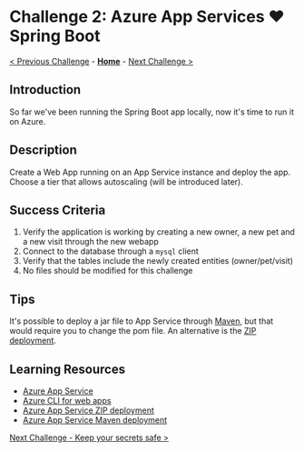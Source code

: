 # Challenge 2: Azure App Services &#10084;&#65039; Spring Boot

[< Previous Challenge](./challenge-01.md) - **[Home](../README.md)** - [Next Challenge >](./challenge-03.md)

## Introduction

So far we've been running the Spring Boot app locally, now it's time to run it on Azure.

## Description

Create a Web App running on an App Service instance and deploy the app. Choose a tier that allows autoscaling (will be introduced later).

## Success Criteria

1. Verify the application is working by creating a new owner, a new pet and a new visit through the new webapp
1. Connect to the database through a `mysql` client
1. Verify that the tables include the newly created entities (owner/pet/visit)
1. No files should be modified for this challenge

## Tips

It's possible to deploy a jar file to App Service through [Maven](https://docs.microsoft.com/en-us/azure/app-service/quickstart-java?tabs=javase&pivots=platform-linux#configure-the-maven-plugin), but that would require you to change the pom file. An alternative is the [ZIP deployment](https://docs.microsoft.com/en-us/azure/app-service/deploy-zip).

## Learning Resources

- [Azure App Service](https://docs.microsoft.com/en-us/azure/app-service/)
- [Azure CLI for web apps](https://docs.microsoft.com/en-us/cli/azure/webapp?view=azure-cli-latest)
- [Azure App Service ZIP deployment](https://docs.microsoft.com/en-us/azure/app-service/deploy-zip)
- [Azure App Service Maven deployment](https://docs.microsoft.com/en-us/azure/app-service/quickstart-java?tabs=javase&pivots=platform-linux#configure-the-maven-plugin)

[Next Challenge - Keep your secrets safe >](./challenge-03.md)
